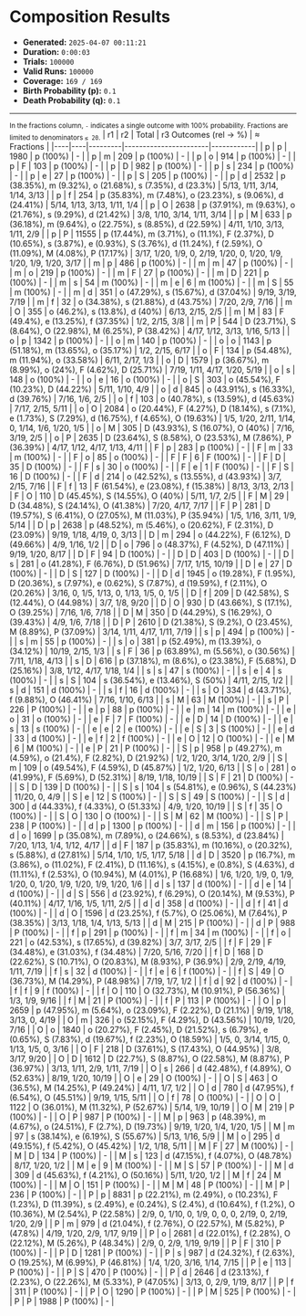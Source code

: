 # Composition Results

- **Generated:** `2025-04-07 00:11:21`
- **Duration:** `0:00:03`
- **Trials:** `100000`
- **Valid Runs:** `100000`
- **Coverage:** `169 / 169`
- **Birth Probability (p):** `0.1`
- **Death Probability (q):** `0.1`

---

<sub>In the fractions column, `-` indicates a single outcome with 100% probability. Fractions are limited to denominators `≤ 20`.</sub>
| r1 | r2 | Total | r3 Outcomes (rel → %) | ≈ Fractions |
|----|----|---------|-----------------------|------------|
| p | p | 1980 | p (100%) | - |
| p | m | 209 | p (100%) | - |
| p | o | 914 | p (100%) | - |
| p | F | 103 | p (100%) | - |
| p | D | 982 | p (100%) | - |
| p | s | 234 | p (100%) | - |
| p | e | 27 | p (100%) | - |
| p | S | 205 | p (100%) | - |
| p | d | 2532 | p (38.35%), m (9.32%), o (21.68%), s (7.35%), d (23.3%) | 5/13, 1/11, 3/14, 1/14, 3/13 |
| p | f | 254 | p (35.83%), m (7.48%), o (23.23%), s (9.06%), d (24.41%) | 5/14, 1/13, 3/13, 1/11, 1/4 |
| p | O | 2638 | p (37.91%), m (9.63%), o (21.76%), s (9.29%), d (21.42%) | 3/8, 1/10, 3/14, 1/11, 3/14 |
| p | M | 633 | p (36.18%), m (9.64%), o (22.75%), s (8.85%), d (22.59%) | 4/11, 1/10, 3/13, 1/11, 2/9 |
| p | P | 11555 | p (17.44%), m (3.71%), o (11.1%), F (2.37%), D (10.65%), s (3.87%), e (0.93%), S (3.76%), d (11.24%), f (2.59%), O (11.09%), M (4.08%), P (17.17%) | 3/17, 1/20, 1/9, 0, 2/19, 1/20, 0, 1/20, 1/9, 1/20, 1/9, 1/20, 3/17 |
| m | p | 486 | p (100%) | - |
| m | m | 47 | p (100%) | - |
| m | o | 219 | p (100%) | - |
| m | F | 27 | p (100%) | - |
| m | D | 221 | p (100%) | - |
| m | s | 54 | m (100%) | - |
| m | e | 6 | m (100%) | - |
| m | S | 55 | m (100%) | - |
| m | d | 351 | o (47.29%), s (15.67%), d (37.04%) | 9/19, 3/19, 7/19 |
| m | f | 32 | o (34.38%), s (21.88%), d (43.75%) | 7/20, 2/9, 7/16 |
| m | O | 355 | o (46.2%), s (13.8%), d (40%) | 6/13, 2/15, 2/5 |
| m | M | 83 | F (49.4%), e (13.25%), f (37.35%) | 1/2, 2/15, 3/8 |
| m | P | 544 | D (23.71%), S (8.64%), O (22.98%), M (6.25%), P (38.42%) | 4/17, 1/12, 3/13, 1/16, 5/13 |
| o | p | 1342 | p (100%) | - |
| o | m | 140 | p (100%) | - |
| o | o | 1143 | p (51.18%), m (13.65%), o (35.17%) | 1/2, 2/15, 6/17 |
| o | F | 134 | p (54.48%), m (11.94%), o (33.58%) | 6/11, 2/17, 1/3 |
| o | D | 1579 | p (36.67%), m (8.99%), o (24%), F (4.62%), D (25.71%) | 7/19, 1/11, 4/17, 1/20, 5/19 |
| o | s | 148 | o (100%) | - |
| o | e | 16 | o (100%) | - |
| o | S | 303 | o (45.54%), F (10.23%), D (44.22%) | 5/11, 1/10, 4/9 |
| o | d | 845 | o (43.91%), s (16.33%), d (39.76%) | 7/16, 1/6, 2/5 |
| o | f | 103 | o (40.78%), s (13.59%), d (45.63%) | 7/17, 2/15, 5/11 |
| o | O | 2084 | o (20.44%), F (4.27%), D (18.14%), s (7.1%), e (1.73%), S (7.29%), d (16.75%), f (4.65%), O (19.63%) | 1/5, 1/20, 2/11, 1/14, 0, 1/14, 1/6, 1/20, 1/5 |
| o | M | 305 | D (43.93%), S (16.07%), O (40%) | 7/16, 3/19, 2/5 |
| o | P | 2635 | D (23.64%), S (8.58%), O (23.53%), M (7.86%), P (36.39%) | 4/17, 1/12, 4/17, 1/13, 4/11 |
| F | p | 283 | p (100%) | - |
| F | m | 33 | m (100%) | - |
| F | o | 85 | o (100%) | - |
| F | F | 6 | F (100%) | - |
| F | D | 35 | D (100%) | - |
| F | s | 30 | o (100%) | - |
| F | e | 1 | F (100%) | - |
| F | S | 16 | D (100%) | - |
| F | d | 214 | o (42.52%), s (13.55%), d (43.93%) | 3/7, 2/15, 7/16 |
| F | f | 13 | F (61.54%), e (23.08%), f (15.38%) | 8/13, 3/13, 2/13 |
| F | O | 110 | D (45.45%), S (14.55%), O (40%) | 5/11, 1/7, 2/5 |
| F | M | 29 | D (34.48%), S (24.14%), O (41.38%) | 7/20, 4/17, 7/17 |
| F | P | 281 | D (19.57%), S (6.41%), O (27.05%), M (11.03%), P (35.94%) | 1/5, 1/16, 3/11, 1/9, 5/14 |
| D | p | 2638 | p (48.52%), m (5.46%), o (20.62%), F (2.31%), D (23.09%) | 9/19, 1/18, 4/19, 0, 3/13 |
| D | m | 294 | o (44.22%), F (6.12%), D (49.66%) | 4/9, 1/16, 1/2 |
| D | o | 796 | o (48.37%), F (4.52%), D (47.11%) | 9/19, 1/20, 8/17 |
| D | F | 94 | D (100%) | - |
| D | D | 403 | D (100%) | - |
| D | s | 281 | o (41.28%), F (6.76%), D (51.96%) | 7/17, 1/15, 10/19 |
| D | e | 27 | D (100%) | - |
| D | S | 127 | D (100%) | - |
| D | d | 1945 | o (19.28%), F (1.95%), D (20.36%), s (7.97%), e (0.62%), S (7.87%), d (19.59%), f (2.11%), O (20.26%) | 3/16, 0, 1/5, 1/13, 0, 1/13, 1/5, 0, 1/5 |
| D | f | 209 | D (42.58%), S (12.44%), O (44.98%) | 3/7, 1/8, 9/20 |
| D | O | 930 | D (43.66%), S (17.1%), O (39.25%) | 7/16, 1/6, 7/18 |
| D | M | 350 | D (44.29%), S (16.29%), O (39.43%) | 4/9, 1/6, 7/18 |
| D | P | 2610 | D (21.38%), S (9.2%), O (23.45%), M (8.89%), P (37.09%) | 3/14, 1/11, 4/17, 1/11, 7/19 |
| s | p | 494 | p (100%) | - |
| s | m | 55 | p (100%) | - |
| s | o | 381 | p (52.49%), m (13.39%), o (34.12%) | 10/19, 2/15, 1/3 |
| s | F | 36 | p (63.89%), m (5.56%), o (30.56%) | 7/11, 1/18, 4/13 |
| s | D | 616 | p (37.18%), m (8.6%), o (23.38%), F (5.68%), D (25.16%) | 3/8, 1/12, 4/17, 1/18, 1/4 |
| s | s | 47 | s (100%) | - |
| s | e | 4 | s (100%) | - |
| s | S | 104 | s (36.54%), e (13.46%), S (50%) | 4/11, 2/15, 1/2 |
| s | d | 151 | d (100%) | - |
| s | f | 16 | d (100%) | - |
| s | O | 334 | d (43.71%), f (9.88%), O (46.41%) | 7/16, 1/10, 6/13 |
| s | M | 63 | M (100%) | - |
| s | P | 226 | P (100%) | - |
| e | p | 88 | p (100%) | - |
| e | m | 14 | m (100%) | - |
| e | o | 31 | o (100%) | - |
| e | F | 7 | F (100%) | - |
| e | D | 14 | D (100%) | - |
| e | s | 13 | s (100%) | - |
| e | e | 2 | e (100%) | - |
| e | S | 3 | S (100%) | - |
| e | d | 33 | d (100%) | - |
| e | f | 2 | f (100%) | - |
| e | O | 12 | O (100%) | - |
| e | M | 6 | M (100%) | - |
| e | P | 21 | P (100%) | - |
| S | p | 958 | p (49.27%), m (4.59%), o (21.4%), F (2.82%), D (21.92%) | 1/2, 1/20, 3/14, 1/20, 2/9 |
| S | m | 109 | o (49.54%), F (4.59%), D (45.87%) | 1/2, 1/20, 6/13 |
| S | o | 281 | o (41.99%), F (5.69%), D (52.31%) | 8/19, 1/18, 10/19 |
| S | F | 21 | D (100%) | - |
| S | D | 139 | D (100%) | - |
| S | s | 104 | s (54.81%), e (0.96%), S (44.23%) | 11/20, 0, 4/9 |
| S | e | 12 | S (100%) | - |
| S | S | 49 | S (100%) | - |
| S | d | 300 | d (44.33%), f (4.33%), O (51.33%) | 4/9, 1/20, 10/19 |
| S | f | 35 | O (100%) | - |
| S | O | 130 | O (100%) | - |
| S | M | 62 | M (100%) | - |
| S | P | 238 | P (100%) | - |
| d | p | 1300 | p (100%) | - |
| d | m | 156 | p (100%) | - |
| d | o | 1699 | p (35.08%), m (7.89%), o (24.66%), s (8.53%), d (23.84%) | 7/20, 1/13, 1/4, 1/12, 4/17 |
| d | F | 187 | p (35.83%), m (10.16%), o (20.32%), s (5.88%), d (27.81%) | 5/14, 1/10, 1/5, 1/17, 5/18 |
| d | D | 3520 | p (16.7%), m (3.86%), o (11.02%), F (2.41%), D (11.16%), s (4.15%), e (0.8%), S (4.63%), d (11.11%), f (2.53%), O (10.94%), M (4.01%), P (16.68%) | 1/6, 1/20, 1/9, 0, 1/9, 1/20, 0, 1/20, 1/9, 1/20, 1/9, 1/20, 1/6 |
| d | s | 137 | d (100%) | - |
| d | e | 14 | d (100%) | - |
| d | S | 556 | d (23.92%), f (6.29%), O (20.14%), M (9.53%), P (40.11%) | 4/17, 1/16, 1/5, 1/11, 2/5 |
| d | d | 358 | d (100%) | - |
| d | f | 41 | d (100%) | - |
| d | O | 1596 | d (23.25%), f (5.7%), O (25.06%), M (7.64%), P (38.35%) | 3/13, 1/18, 1/4, 1/13, 5/13 |
| d | M | 215 | P (100%) | - |
| d | P | 988 | P (100%) | - |
| f | p | 291 | p (100%) | - |
| f | m | 34 | m (100%) | - |
| f | o | 221 | o (42.53%), s (17.65%), d (39.82%) | 3/7, 3/17, 2/5 |
| f | F | 29 | F (34.48%), e (31.03%), f (34.48%) | 7/20, 5/16, 7/20 |
| f | D | 168 | D (22.62%), S (10.71%), O (20.83%), M (8.93%), P (36.9%) | 2/9, 2/19, 4/19, 1/11, 7/19 |
| f | s | 32 | d (100%) | - |
| f | e | 6 | f (100%) | - |
| f | S | 49 | O (36.73%), M (14.29%), P (48.98%) | 7/19, 1/7, 1/2 |
| f | d | 92 | d (100%) | - |
| f | f | 9 | f (100%) | - |
| f | O | 110 | O (32.73%), M (10.91%), P (56.36%) | 1/3, 1/9, 9/16 |
| f | M | 21 | P (100%) | - |
| f | P | 113 | P (100%) | - |
| O | p | 2659 | p (47.95%), m (5.64%), o (23.09%), F (2.22%), D (21.1%) | 9/19, 1/18, 3/13, 0, 4/19 |
| O | m | 326 | o (52.15%), F (4.29%), D (43.56%) | 10/19, 1/20, 7/16 |
| O | o | 1840 | o (20.27%), F (2.45%), D (21.52%), s (6.79%), e (0.65%), S (7.83%), d (19.67%), f (2.23%), O (18.59%) | 1/5, 0, 3/14, 1/15, 0, 1/13, 1/5, 0, 3/16 |
| O | F | 218 | D (37.61%), S (17.43%), O (44.95%) | 3/8, 3/17, 9/20 |
| O | D | 1612 | D (22.7%), S (8.87%), O (22.58%), M (8.87%), P (36.97%) | 3/13, 1/11, 2/9, 1/11, 7/19 |
| O | s | 266 | d (42.48%), f (4.89%), O (52.63%) | 8/19, 1/20, 10/19 |
| O | e | 29 | O (100%) | - |
| O | S | 463 | O (36.5%), M (14.25%), P (49.24%) | 4/11, 1/7, 1/2 |
| O | d | 780 | d (47.95%), f (6.54%), O (45.51%) | 9/19, 1/15, 5/11 |
| O | f | 78 | O (100%) | - |
| O | O | 1122 | O (36.01%), M (11.32%), P (52.67%) | 5/14, 1/9, 10/19 |
| O | M | 219 | P (100%) | - |
| O | P | 987 | P (100%) | - |
| M | p | 963 | p (48.39%), m (4.67%), o (24.51%), F (2.7%), D (19.73%) | 9/19, 1/20, 1/4, 1/20, 1/5 |
| M | m | 97 | s (38.14%), e (6.19%), S (55.67%) | 5/13, 1/16, 5/9 |
| M | o | 295 | d (49.15%), f (5.42%), O (45.42%) | 1/2, 1/18, 5/11 |
| M | F | 27 | M (100%) | - |
| M | D | 134 | P (100%) | - |
| M | s | 123 | d (47.15%), f (4.07%), O (48.78%) | 8/17, 1/20, 1/2 |
| M | e | 9 | M (100%) | - |
| M | S | 57 | P (100%) | - |
| M | d | 309 | d (45.63%), f (4.21%), O (50.16%) | 5/11, 1/20, 1/2 |
| M | f | 24 | M (100%) | - |
| M | O | 151 | P (100%) | - |
| M | M | 48 | P (100%) | - |
| M | P | 236 | P (100%) | - |
| P | p | 8831 | p (22.21%), m (2.49%), o (10.23%), F (1.23%), D (11.39%), s (2.49%), e (0.24%), S (2.4%), d (10.64%), f (1.2%), O (10.36%), M (2.54%), P (22.58%) | 2/9, 0, 1/10, 0, 1/9, 0, 0, 0, 2/19, 0, 2/19, 1/20, 2/9 |
| P | m | 979 | d (21.04%), f (2.76%), O (22.57%), M (5.82%), P (47.8%) | 4/19, 1/20, 2/9, 1/17, 9/19 |
| P | o | 2681 | d (22.01%), f (2.28%), O (22.12%), M (5.26%), P (48.34%) | 2/9, 0, 2/9, 1/19, 9/19 |
| P | F | 310 | P (100%) | - |
| P | D | 1281 | P (100%) | - |
| P | s | 987 | d (24.32%), f (2.63%), O (19.25%), M (6.99%), P (46.81%) | 1/4, 1/20, 3/16, 1/14, 7/15 |
| P | e | 113 | P (100%) | - |
| P | S | 470 | P (100%) | - |
| P | d | 2646 | d (23.13%), f (2.23%), O (22.26%), M (5.33%), P (47.05%) | 3/13, 0, 2/9, 1/19, 8/17 |
| P | f | 311 | P (100%) | - |
| P | O | 1290 | P (100%) | - |
| P | M | 525 | P (100%) | - |
| P | P | 1988 | P (100%) | - |
